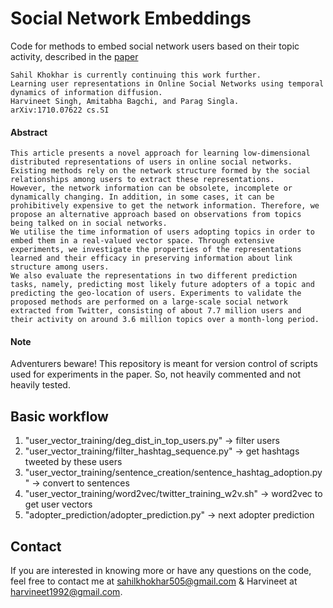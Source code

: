 # Social Network Embeddings
Code for methods to embed social network users based on their topic activity, described in the [paper](https://arxiv.org/abs/1710.07622)

```
Sahil Khokhar is currently continuing this work further.
Learning user representations in Online Social Networks using temporal dynamics of information diffusion.
Harvineet Singh, Amitabha Bagchi, and Parag Singla.
arXiv:1710.07622 cs.SI
```

#### Abstract

```
This article presents a novel approach for learning low-dimensional distributed representations of users in online social networks. Existing methods rely on the network structure formed by the social relationships among users to extract these representations.
However, the network information can be obsolete, incomplete or dynamically changing. In addition, in some cases, it can be prohibitively expensive to get the network information. Therefore, we propose an alternative approach based on observations from topics being talked on in social networks.
We utilise the time information of users adopting topics in order to embed them in a real-valued vector space. Through extensive experiments, we investigate the properties of the representations learned and their efficacy in preserving information about link structure among users.
We also evaluate the representations in two different prediction tasks, namely, predicting most likely future adopters of a topic and predicting the geo-location of users. Experiments to validate the proposed methods are performed on a large-scale social network extracted from Twitter, consisting of about 7.7 million users and their activity on around 3.6 million topics over a month-long period.
```

#### Note
Adventurers beware! This repository is meant for version control of scripts used for experiments in the paper. So, not heavily commented and not heavily tested.

## Basic workflow
1. "user_vector_training/deg_dist_in_top_users.py" -> filter users
2. "user_vector_training/filter_hashtag_sequence.py" -> get hashtags tweeted by these users
3. "user_vector_training/sentence_creation/sentence_hashtag_adoption.py" -> convert to sentences
4. "user_vector_training/word2vec/twitter_training_w2v.sh" -> word2vec to get user vectors
5. "adopter_prediction/adopter_prediction.py" -> next adopter prediction

## Contact
If you are interested in knowing more or have any questions on the code, feel free to contact me at <sahilkhokhar505@gmail.com> & Harvineet at <harvineet1992@gmail.com>.
